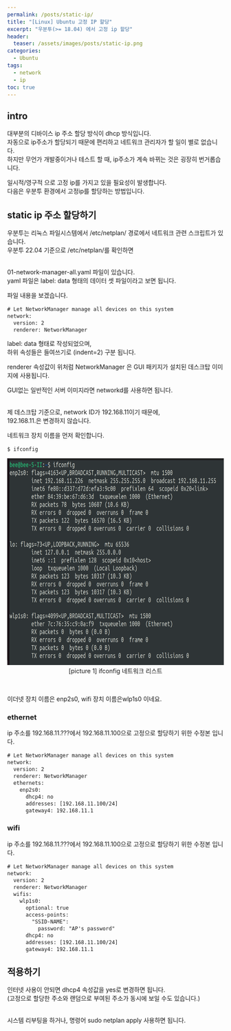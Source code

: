 ```yaml
---
permalink: /posts/static-ip/
title: "[Linux] Ubuntu 고정 IP 할당"
excerpt: "우분투(>= 18.04) 에서 고정 ip 할당"
header:
  teaser: /assets/images/posts/static-ip.png
categories:
  - Ubuntu
tags:
  - network
  - ip
toc: true
---
```


## intro

대부분의 디바이스 ip 주소 할당 방식이 dhcp 방식입니다.<br>
자동으로 ip주소가 할당되기 때문에 편리하고 네트워크 관리자가 할 일이 별로 없습니다.<br>
하지만 무언가 개발중이거나 테스트 할 때, ip주소가 계속 바뀌는 것은 굉장히 번거롭습니다.<br>

일시적/영구적 으로 고정 ip를 가지고 있을 필요성이 발생합니다.<br>
다음은 우분투 환경에서 고정ip를 할당하는 방법입니다.<br>

## static ip 주소 할당하기

우분투는 리눅스 파일시스템에서 <span style="{{ site.code }}">/etc/netplan/</span> 경로에서 네트워크 관련 스크립트가 있습니다.<br>
우분투 22.04 기준으로 <span style="{{ site.code }}">/etc/netplan/</span>를 확인하면<br><br>

<span style="{{ site.code }}">01-network-manager-all.yaml</span> 파일이 있습니다.<br>
yaml 파일은 <span style="{{ site.code }}">label: data</span> 형태의 데이터 셋 파일이라고 보면 됩니다.<br>

파일 내용을 보겠습니다.
```
# Let NetworkManager manage all devices on this system
network:
  version: 2
  renderer: NetworkManager
```

<span style="{{ site.code }}">label: data</span> 형태로 작성되었으며,<br>
하위 속성들은 들여쓰기로 (indent=2) 구분 됩니다.<br>

<span style="{{ site.code }}">renderer</span> 속성값이 위처럼 <span style="{{ site.code }}">NetworkManager</span> 은 GUI 패키지가 설치된 데스크탑 이미지에 사용됩니다.<br>

GUI없는 일반적인 서버 이미지라면 <span style="{{ site.code }}">networkd</span>를 사용하면 됩니다.<br><br>

제 데스크탑 기준으로, network ID가 <span style="{{ site.code }}">192.168.11</span>이기 때문에,<br>
<span style="{{ site.code }}">192.168.11.</span>은 변경하지 않습니다.<br>


네트워크 장치 이름을 먼저 확인합니다.
```
$ ifconfig
```
<p align="center">
  <img src="/assets/images/posts/net-dev-list.png" alt="net-dev-list" width="640" height="480"><br>
  <span style="{{ site.img }}">[picture 1] ifconfig 네트워크 리스트</span>
</p>
<br>

이더넷 장치 이름은 <span style="{{ site.code }}">enp2s0</span>, wifi 장치 이름은<span style="{{ site.code }}">wlp1s0</span> 이네요.<br>

### ethernet

ip 주소를 <span style="{{ site.code }}">192.168.11.???</span>에서 <span style="{{ site.code }}">192.168.11.100</span>으로 고정으로 할당하기 위한 수정본 입니다.
```
# Let NetworkManager manage all devices on this system
network:
  version: 2
  renderer: NetworkManager
  ethernets:
    enp2s0:
      dhcp4: no 
      addresses: [192.168.11.100/24]
      gateway4: 192.168.11.1
```

### wifi

ip 주소를 <span style="{{ site.code }}">192.168.11.???</span>에서 <span style="{{ site.code }}">192.168.11.100</span>으로 고정으로 할당하기 위한 수정본 입니다.
```
# Let NetworkManager manage all devices on this system
network:
  version: 2
  renderer: NetworkManager
  wifis:
    wlp1s0:
      optional: true
      access-points:
        "SSID-NAME":
          password: "AP's password"
      dhcp4: no 
      addresses: [192.168.11.100/24]
      gateway4: 192.168.11.1
```


## 적용하기

인터넷 사용이 안되면 <span style="{{ site.code }}">dhcp4</span> 속성값을 yes로 변경하면 됩니다.<br>
(고정으로 할당한 주소와 랜덤으로 부여된 주소가 동시에 보일 수도 있습니다.)<br><br>

시스템 리부팅을 하거나, 명령어 <span style="{{ site.code }}">sudo netplan apply</span> 사용하면 됩니다.<br>
